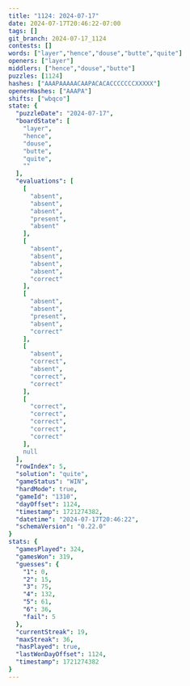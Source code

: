 ```yaml
---
title: "1124: 2024-07-17"
date: 2024-07-17T20:46:22-07:00
tags: []
git_branch: 2024-07-17_1124
contests: []
words: ["layer","hence","douse","butte","quite"]
openers: ["layer"]
middlers: ["hence","douse","butte"]
puzzles: [1124]
hashes: ["AAAPAAAAACAAPACACACCCCCCCXXXXX"]
openerHashes: ["AAAPA"]
shifts: ["wbqco"]
state: {
  "puzzleDate": "2024-07-17",
  "boardState": [
    "layer",
    "hence",
    "douse",
    "butte",
    "quite",
    ""
  ],
  "evaluations": [
    [
      "absent",
      "absent",
      "absent",
      "present",
      "absent"
    ],
    [
      "absent",
      "absent",
      "absent",
      "absent",
      "correct"
    ],
    [
      "absent",
      "absent",
      "present",
      "absent",
      "correct"
    ],
    [
      "absent",
      "correct",
      "absent",
      "correct",
      "correct"
    ],
    [
      "correct",
      "correct",
      "correct",
      "correct",
      "correct"
    ],
    null
  ],
  "rowIndex": 5,
  "solution": "quite",
  "gameStatus": "WIN",
  "hardMode": true,
  "gameId": "1310",
  "dayOffset": 1124,
  "timestamp": 1721274382,
  "datetime": "2024-07-17T20:46:22",
  "schemaVersion": "0.22.0"
}
stats: {
  "gamesPlayed": 324,
  "gamesWon": 319,
  "guesses": {
    "1": 0,
    "2": 15,
    "3": 75,
    "4": 132,
    "5": 61,
    "6": 36,
    "fail": 5
  },
  "currentStreak": 19,
  "maxStreak": 36,
  "hasPlayed": true,
  "lastWonDayOffset": 1124,
  "timestamp": 1721274382
}
---
```

<!-- more -->
